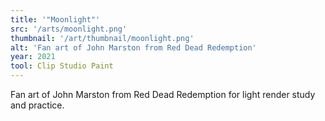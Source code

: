 ```yaml
---
title: '"Moonlight"'
src: '/arts/moonlight.png'
thumbnail: '/art/thumbnail/moonlight.png'
alt: 'Fan art of John Marston from Red Dead Redemption'
year: 2021
tool: Clip Studio Paint
---
```


Fan art of John Marston from Red Dead Redemption for light render study and practice.
